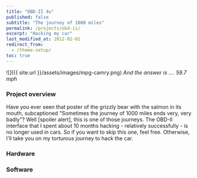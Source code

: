 ```yaml
---
title: "OBD-II 4u"
published: false
subtitle: "The journey of 1000 miles"
permalink: /projects/obd-ii/
excerpt: "Hacking my car"
last_modified_at: 2012-02-01
redirect_from:
  - /theme-setup/
toc: true
---
```

![]({{ site.url }}/assets/images/mpg-camry.png)
*And the answer is .... 59.7 mph*

### Project overview
Have you ever seen that poster of the grizzly bear with the salmon in its mouth, subcaptioned "Sometimes the journey of 1000 miles ends very, very badly"?
Well \[spoiler alert\], this is one of those journeys. The OBD-II interface that I spent about 10 months hacking - relatively successfully -
is no longer used in cars. So if you want to skip this one, feel free. Otherwise, I'll take you on my torturous journey to hack the car.


### Hardware



### Software
